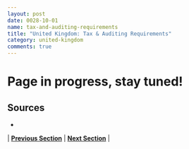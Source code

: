 ```yaml
---
layout: post
date: 0028-10-01
name: tax-and-auditing-requirements
title: "United Kingdom: Tax & Auditing Requirements"
category: united-kingdom
comments: true
---
```


# Page in progress, stay tuned!

Sources 
---
- 

| **[Previous Section]( https://neo-project.github.io/global-blockchain-compliance-hub//united-kingdom/united-kingdom-team-member-nationality-requirements.html)** | **[Next Section]( https://neo-project.github.io/global-blockchain-compliance-hub//united-kingdom/united-kingdom-governing-by-law.html)** |
